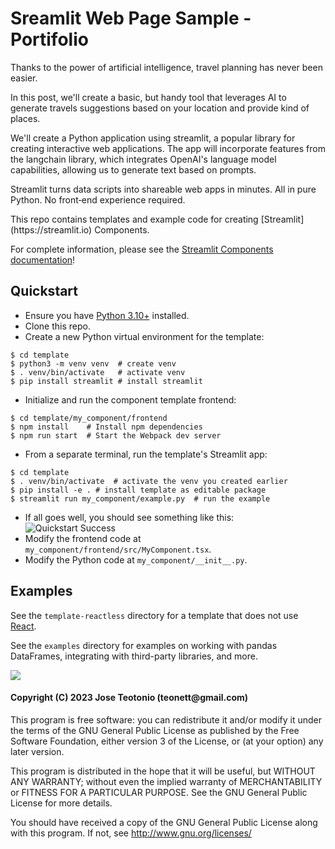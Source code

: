 # Sreamlit Web Page Sample - Portifolio

<p>
Thanks to the power of artificial intelligence, travel planning has never been easier.
</p>

<p>
In this post, we'll create a basic, but handy tool that leverages AI to generate travels suggestions based on your location and provide kind of places.
</p>

<p>
We'll create a Python application using streamlit, a popular library for creating interactive web applications. The app will incorporate features from the langchain library, which integrates OpenAI's language model capabilities, allowing us to generate text based on prompts.
</p>

<p>
Streamlit turns data scripts into shareable web apps in minutes. All in pure Python. No front‑end experience required.
</p>

<p>
This repo contains templates and example code for creating [Streamlit](https://streamlit.io) Components.

For complete information, please see the [Streamlit Components documentation](https://docs.streamlit.io/en/latest/streamlit_components.html)!

</p>

## Quickstart

- Ensure you have [Python 3.10+](https://www.python.org/downloads/) installed.
- Clone this repo.
- Create a new Python virtual environment for the template:

```
$ cd template
$ python3 -m venv venv  # create venv
$ . venv/bin/activate   # activate venv
$ pip install streamlit # install streamlit
```

- Initialize and run the component template frontend:

```
$ cd template/my_component/frontend
$ npm install    # Install npm dependencies
$ npm run start  # Start the Webpack dev server
```

- From a separate terminal, run the template's Streamlit app:

```
$ cd template
$ . venv/bin/activate  # activate the venv you created earlier
$ pip install -e . # install template as editable package
$ streamlit run my_component/example.py  # run the example
```

- If all goes well, you should see something like this:
  ![Quickstart Success](quickstart.png)
- Modify the frontend code at `my_component/frontend/src/MyComponent.tsx`.
- Modify the Python code at `my_component/__init__.py`.

## Examples

See the `template-reactless` directory for a template that does not use [React](https://reactjs.org/).

See the `examples` directory for examples on working with pandas DataFrames, integrating with third-party libraries, and more.

<img src="https://github.com/teonett/Streamlit-WebPage-Portifolio/blob/main/WebPage.gif">

<h4>Copyright (C) 2023 Jose Teotonio (teonett@gmail.com)</h4>
<p>
This program is free software: you can redistribute it and/or modify it under the terms of the GNU General Public License as published by
the Free Software Foundation, either version 3 of the License, or (at your option) any later version.

This program is distributed in the hope that it will be useful, but WITHOUT ANY WARRANTY; without even the implied warranty of
MERCHANTABILITY or FITNESS FOR A PARTICULAR PURPOSE. See the GNU General Public License for more details.

You should have received a copy of the GNU General Public License along with this program. If not, see <http://www.gnu.org/licenses/>

</p>
